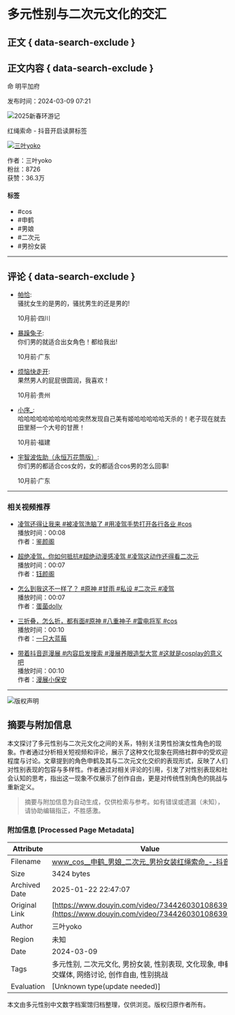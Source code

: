 # 多元性别与二次元文化的交汇

## 正文 { data-search-exclude }


## 正文内容 { data-search-exclude }

命 明平加府

发布时间：2024-03-09 07:21

![2025新春环游记](https://lf-resource-platform.douyinstatic.com/obj/one-solution-center-external/7359502129541449780/5335e464ad3f158974c13d2fea9a12a0.png)

红绳索命 - 抖音开启读屏标签

[![三叶yoko](https://p3-pc.douyinpic.com/aweme/100x100/aweme-avatar/tos-cn-i-0813c001_o0TAPfIoxgO9DkAIAxfEAzCCiAaFEW9CnHkzAB.jpeg?from=327834062)](//www.douyin.com/user/MS4wLjABAAAA2tToTZLzMQFwQlfY1S8EYnecoLV5NVzm8FlWRAB4MZYd9XdWElsACibmTLgDq5EJ)

作者：三叶yoko  
粉丝：8726  
获赞：36.3万

#### 标签
- #cos
- #申鹤
- #男娘
- #二次元
- #男扮女装

---

## 评论 { data-search-exclude }

- [帕恰](https://www.douyin.com/user/MS4wLjABAAAAm4NUIsxSOYoXdNoGO-HiO7VgDGNAxTJLW6xyySncGLE):  
  骚扰女生的是男的，骚扰男生的还是男的!
  
  10月前·四川  
  
- [暴躁兔子](https://www.douyin.com/user/MS4wLjABAAAAddRfHe6Ke1o32Wo3Cvrecxq5vetdsGgBs3k6gP-rdLU):  
  你们男的就适合出女角色！都给我出!
  
  10月前·广东
  
- [烦恼快走开](https://www.douyin.com/user/MS4wLjABAAAAsDp3MoCvS55KikxFtUKV0eJgRw6LlAiwaRJA7RU_rYI):  
  果然男人的屁屁很圆润，我喜欢！

  10月前·贵州
  
- [小序_](https://www.douyin.com/user/MS4wLjABAAAAuMhP8W7mYAaT0CN_PK9KAs89vPj-IzB4MuuNmcxgySiU707NLJHAZtlEO2hv8qQw):  
  哈哈哈哈哈哈哈哈哈哈突然发现自己美有姬哈哈哈哈哈天杀的！老子现在就去田里掰一个大号的甘蔗！

  10月前·福建
  
- [宇智波佐助（永恒万花筒版）](https://www.douyin.com/user/MS4wLjABAAAAsrbspgFKlcyJzj0hMtE1MJ0hp5Sn1tYTTzfYRBTvLt0):  
  你们男的都适合cos女的，女的都适合cos男的怎么回事!

  10月前·广东

--- 

### 相关视频推荐

- [凌驾还得让我来 #被凌驾洗脑了 #用凌驾手势打开各行各业 #cos](https://www.douyin.com/video/7447575627978263866)  
  播放时间：00:08  
  作者：[鉴颜阁](https://www.douyin.com/user/MS4wLjABAAAAFXSa6g7opf_eaeUc49DV4jXyNm7LZ1W_O5afR1FRsNS_FND4niB6VFP7JfCLFuhj)  
  
- [超绝凌驾，你如何抵抗#超绝动漫感凌驾 #凌驾这动作还得看二次元](https://www.douyin.com/video/7447371089702931775)  
  播放时间：00:07  
  作者：[钰颜阁](https://www.douyin.com/user/MS4wLjABAAAAVxKFWdYPDB5cFn_rTa5VRQGz1gYhke6bldj986Lsp3UUkUQmcCDlpHnuhtCbf5Cc)  

- [怎么到我这不一样了？ #原神 #甘雨 #私设 #二次元 #凌驾](https://www.douyin.com/video/7445556565551091001)  
  播放时间：00:07  
  作者：[蛋菌dolly](https://www.douyin.com/user/MS4wLjABAAAApduXt97ayJdo7kaVAI0ZSjmy3YVxSIApk3OOwCSYDuE)  

- [三折叠，怎么折，都有面#原神 #八重神子 #雷电将军 #cos](https://www.douyin.com/video/7440350988768218405)  
  播放时间：00:10  
  作者：[一只大蓝莓](https://www.douyin.com/user/MS4wLjABAAAACe7g_eMCNc2ZVN5fkwXUVv8bK9JY4PCWdEoj6Kne02-TSFoKBTadoWCBXYld3QjK)  

- [带着抖音逛漫展 #内容启发搜索 #漫展养眼造型大赏 #这就是cosplay的意义吧](https://www.douyin.com/video/7429710935561899279)  
  播放时间：00:10  
  作者：[漫展小保安](https://www.douyin.com/user/MS4wLjABAAAA49jMuIhCCL4O9Ol1E2a-0Jp6QkeWDpZtjGJJENDPX1nScKnhLldsIs5dsMggki1O)

--- 

![版权声明](https://p3-feelgood-sign.byteimg.com/feelgood/fg-custom-entry-1.png~tplv-luk1ko7gmt-image.png?x-expires=1955955925&x-signature=3Y4aoinLS09b%2FCK5VPYW8FRpW0Q%3D)
<!-- tcd_original_link https://www.douyin.com/video/7344260301086395689 -->


## 摘要与附加信息

<!-- tcd_abstract -->
本文探讨了多元性别与二次元文化之间的关系，特别关注男性扮演女性角色的现象。作者通过分析相关短视频和评论，展示了这种文化现象在网络社群中的受欢迎程度与讨论。文章提到的角色申鹤及其与二次元文化交织的表现形式，反映了人们对性别表现的包容与多样性。作者通过对相关评论的引用，引发了对性别表现和社会认知的思考，指出这一现象不仅展示了创作自由，更是对传统性别角色的挑战与重新定义。
<!-- tcd_abstract_end -->

> 摘要与附加信息为自动生成，仅供检索与参考。如有错误或遗漏（未知），请协助编辑指正，不胜感激。

### 附加信息 [Processed Page Metadata]

| Attribute       | Value                                  |
|-----------------|----------------------------------------|
| Filename        | www_cos__申鹤_男娘_二次元_男扮女装红绳索命_-_抖音.md                             |
| Size            | 3424 bytes                           |
| Archived Date   | 2025-01-22 22:47:07                             |
| Original Link   | [https://www.douyin.com/video/7344260301086395689](https://www.douyin.com/video/7344260301086395689)                       |
| Author          | 三叶yoko                               |
| Region          | 未知                               |
| Date            | 2024-03-09                                 |
| Tags            | 多元性别, 二次元文化, 男扮女装, 性别表现, 文化现象, 申鹤, 社交媒体, 网络讨论, 创作自由, 性别挑战                                 |
| Evaluation            | [Unknown type(update needed)]                                 |
<!-- tcd_table_end -->

本文由多元性别中文数字档案馆归档整理，仅供浏览。版权归原作者所有。
